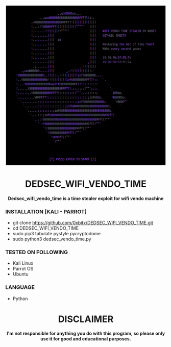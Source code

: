 
<p align="center">
<img src="https://github.com/0xbitx/DEDSEC_WIFI_VENDO_TIME/blob/main/banner.png", width="500", height="500">
</p>
<h1 align="center"> DEDSEC_WIFI_VENDO_TIME</h1>
<h4 align="center">Dedsec_wifi_vendo_time is a time stealer exploit for wifi vendo machine </h4>

### INSTALLATION [KALI - PARROT]
* git clone https://github.com/0xbitx/DEDSEC_WIFI_VENDO_TIME.git
* cd DEDSEC_WIFI_VENDO_TIME
* sudo pip3 tabulate pystyle pycryptodome 
* sudo python3 dedsec_vendo_time.py

### TESTED ON FOLLOWING
* Kali Linux 
* Parrot OS 
* Ubuntu

### LANGUAGE 
* Python

<h1 align="center"> DISCLAIMER </h1>

<h4 align="center">I'm not responsible for anything you do with this program, so please only use it for good and educational purposes. </h4>
